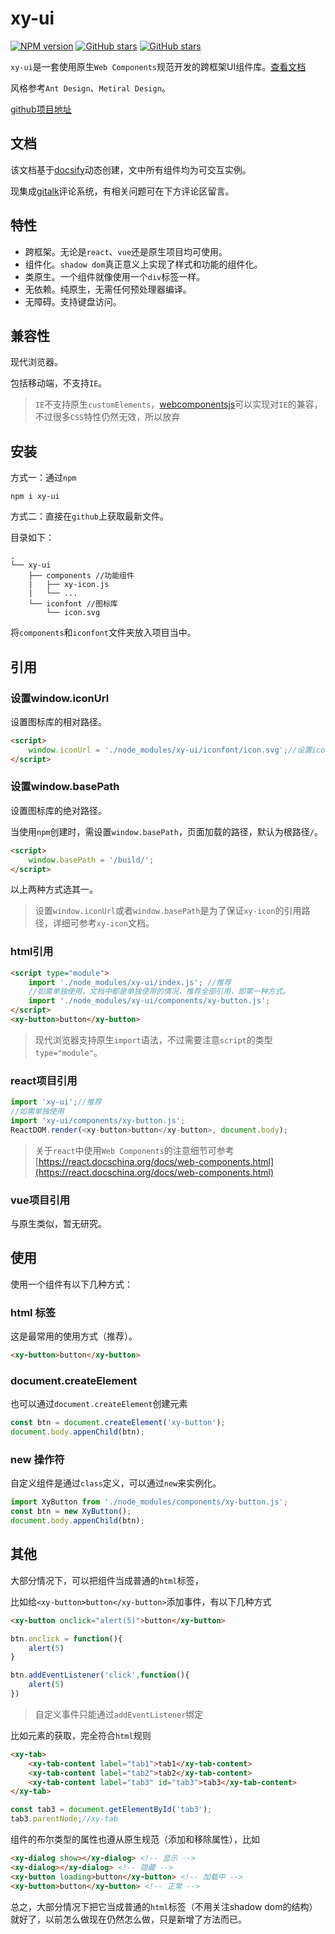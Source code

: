 # xy-ui

[![NPM version](https://img.shields.io/npm/v/xy-ui.svg?color=red)](https://www.npmjs.com/package/xy-ui)
[![GitHub stars](https://img.shields.io/github/stars/XboxYan/xy-ui.svg?color=#42b983)](https://github.com/XboxYan/xy-ui/stargazers)
[![GitHub stars](https://img.shields.io/github/forks/XboxYan/xy-ui.svg)](https://github.com/XboxYan/xy-ui/network/members)

`xy-ui`是一套使用原生`Web Components`规范开发的跨框架UI组件库。[查看文档](https://xy-ui.codelabo.cn/docs)

风格参考`Ant Design`、`Metiral Design`。

[github项目地址](https://github.com/XboxYan/xy-ui)

## 文档

该文档基于[docsify](https://docsify.js.org/)动态创建，文中所有组件均为可交互实例。

现集成[gitalk](https://gitalk.github.io/)评论系统，有相关问题可在下方评论区留言。

## 特性

* 跨框架。无论是`react`、`vue`还是原生项目均可使用。
* 组件化。`shadow dom`真正意义上实现了样式和功能的组件化。
* 类原生。一个组件就像使用一个`div`标签一样。
* 无依赖。纯原生，无需任何预处理器编译。
* 无障碍。支持键盘访问。

## 兼容性

现代浏览器。

包括移动端，不支持`IE`。

> `IE`不支持原生`customElements`，[webcomponentsjs](https://github.com/webcomponents/webcomponentsjs)可以实现对`IE`的兼容，不过很多`CSS`特性仍然无效，所以放弃

## 安装

方式一：通过`npm`

```shell
npm i xy-ui
```

方式二：直接在`github`上获取最新文件。

目录如下：

```text
.
└── xy-ui
    ├── components //功能组件
    |   ├── xy-icon.js
    |   └── ...
    └── iconfont //图标库
        └── icon.svg
```
     

将`components`和`iconfont`文件夹放入项目当中。

## 引用

### 设置window.iconUrl

设置图标库的相对路径。

```html
<script>
    window.iconUrl = './node_modules/xy-ui/iconfont/icon.svg';//设置icon.svg的相对路径
</script>
```

### 设置window.basePath

设置图标库的绝对路径。

当使用`npm`创建时，需设置`window.basePath`，页面加载的路径，默认为根路径`/`。

```html
<script>
    window.basePath = '/build/';
</script>
```

以上两种方式选其一。

> 设置`window.iconUrl`或者`window.basePath`是为了保证`xy-icon`的引用路径，详细可参考`xy-icon`文档。

### html引用

```html
<script type="module">
    import './node_modules/xy-ui/index.js'; //推荐
    //如需单独使用，文档中都是单独使用的情况，推荐全部引用，即第一种方式。
    import './node_modules/xy-ui/components/xy-button.js';
</script>
<xy-button>button</xy-button>
```

> 现代浏览器支持原生`import`语法，不过需要注意`script`的类型`type="module"`。

### react项目引用

```js
import 'xy-ui';//推荐
//如需单独使用
import 'xy-ui/components/xy-button.js';
ReactDOM.render(<xy-button>button</xy-button>, document.body);
```

> 关于`react`中使用`Web Components`的注意细节可参考[https://react.docschina.org/docs/web-components.html](https://react.docschina.org/docs/web-components.html)

### vue项目引用

与原生类似，暂无研究。


## 使用

使用一个组件有以下几种方式：

### html 标签

这是最常用的使用方式（推荐）。

```html
<xy-button>button</xy-button>
```

### document.createElement

也可以通过`document.createElement`创建元素

```js
const btn = document.createElement('xy-button');
document.body.appenChild(btn);
```

### new 操作符

自定义组件是通过`class`定义，可以通过`new`来实例化。

```js
import XyButton from './node_modules/components/xy-button.js';
const btn = new XyButton();
document.body.appenChild(btn);
```

## 其他

大部分情况下，可以把组件当成普通的`html`标签，

比如给`<xy-button>button</xy-button>`添加事件，有以下几种方式

```html
<xy-button onclick="alert(5)">button</xy-button>
```

```js
btn.onclick = function(){
    alert(5)
}

btn.addEventListener('click',function(){
    alert(5)
})
```

> 自定义事件只能通过`addEventListener`绑定

比如元素的获取，完全符合`html`规则

```html
<xy-tab>
    <xy-tab-content label="tab1">tab1</xy-tab-content>
    <xy-tab-content label="tab2">tab2</xy-tab-content>
    <xy-tab-content label="tab3" id="tab3">tab3</xy-tab-content>
</xy-tab>
```

```js
const tab3 = document.getElementById('tab3');
tab3.parentNode;//xy-tab
```

组件的布尔类型的属性也遵从原生规范（添加和移除属性），比如

```html
<xy-dialog show></xy-dialog> <!-- 显示 -->
<xy-dialog></xy-dialog> <!-- 隐藏 -->
<xy-button loading>button</xy-button> <!-- 加载中 -->
<xy-button>button</xy-button> <!-- 正常 -->
```

总之，大部分情况下把它当成普通的`html`标签（不用关注shadow dom的结构）就好了，以前怎么做现在仍然怎么做，只是新增了方法而已。
